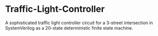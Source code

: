 # Traffic-Light-Controller
A sophisticated traffic light controller circuit for a 3-street intersection in SystemVerilog as a 20-state deterministic finite state machine.

